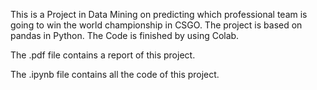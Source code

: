 This is a Project in Data Mining on predicting which professional team is going to win the world championship in CSGO. The project is based on pandas in Python. The Code is finished by using Colab.

The .pdf file contains a report of this project.

The .ipynb file contains all the code of this project.
